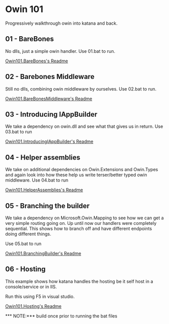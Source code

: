 # Owin 101

Progressively walkthrough owin into katana and back.

## 01 - BareBones

No dlls, just a simple owin handler. Use 01.bat to run.

[Owin101.BareBones's Readme](Owin101.BareBones)

## 02 - Barebones Middleware

Still no dlls, combining owin middleware by ourselves. Use 02.bat to run.

[Owin101.BareBonesMiddleware's Readme](Owin101.BareBonesMiddleware)

## 03 - Introducing IAppBuilder

We take a dependency on owin.dll and see what that gives us in return. Use 03.bat to run

[Owin101.IntroducingIAppBuilder's Readme](Owin101.IntroducingIAppBuilder)

## 04 - Helper assemblies

We take on additional dependencies on Owin.Extensions and Owin.Types and again look into how these
help us write terser/better typed owin middleware. Use 04.bat to run

[Owin101.HelperAssemblies's Readme](Owin101.HelperAssemblies)

## 05 - Branching the builder

We take a dependency on Microsoft.Owin.Mapping to see how we can get a very simple routing going on. Up until now our handlers were 
completely sequential. This shows how to branch off and have different endpoints doing different things.

Use 05.bat to run

[Owin101.BranchingBuilder's Readme](Owin101.BranchingBuilder)

## 06 - Hosting

This example shows how katana handles the hosting be it self host in a console/service or in IIS.

Run this using F5 in visual studio.

[Owin101.Hosting's Readme](Owin101.Hosting)


*** NOTE:*** build once prior to running the bat files

